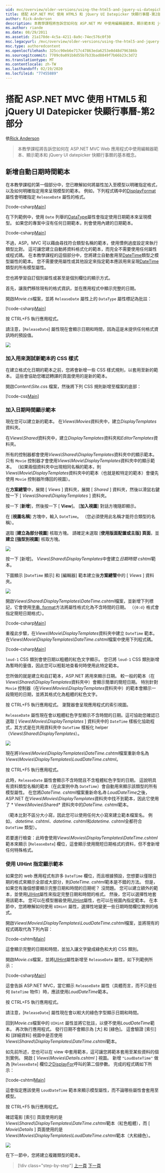 ```yaml
---
uid: mvc/overview/older-versions/using-the-html5-and-jquery-ui-datepicker-popup-calendar-with-aspnet-mvc/using-the-html5-and-jquery-ui-datepicker-popup-calendar-with-aspnet-mvc-part-2
title: 搭配 ASP.NET MVC 使用 HTML5 和 jQuery UI Datepicker 快顯行事曆-第2部分 |Microsoft Docs
author: Rick-Anderson
description: 本教學課程將告訴您如何在 ASP.NET MV 中使用編輯器範本、顯示範本和 jQuery UI datepicker 快顯行事曆的基本概念。
ms.author: riande
ms.date: 08/29/2011
ms.assetid: 21a178de-4c5a-4211-8a9c-74ec576c0f30
msc.legacyurl: /mvc/overview/older-versions/using-the-html5-and-jquery-ui-datepicker-popup-calendar-with-aspnet-mvc/using-the-html5-and-jquery-ui-datepicker-popup-calendar-with-aspnet-mvc-part-2
msc.type: authoredcontent
ms.openlocfilehash: 325cc90eb6e717c47863eda6253e0d48d796386b
ms.sourcegitcommit: 7709c0a091b8d55b7b33bad8849f7b66b23c3d72
ms.translationtype: MT
ms.contentlocale: zh-TW
ms.lasthandoff: 02/19/2020
ms.locfileid: "77455889"
---
```

# <a name="using-the-html5-and-jquery-ui-datepicker-popup-calendar-with-aspnet-mvc---part-2"></a>搭配 ASP.NET MVC 使用 HTML5 和 jQuery UI Datepicker 快顯行事曆-第2部分

依[Rick Anderson](https://twitter.com/RickAndMSFT)

> 本教學課程將告訴您如何在 ASP.NET MVC Web 應用程式中使用編輯器範本、顯示範本和 jQuery UI datepicker 快顯行事曆的基本概念。

## <a name="adding-an-automatic-datetime-template"></a>新增自動日期時間範本

在本教學課程的第一個部分中，您已瞭解如何將屬性加入至模型以明確指定格式，以及如何明確指定用來呈現模型的範本。 例如，下列程式碼中的[DisplayFormat](https://msdn.microsoft.com/library/system.componentmodel.dataannotations.displayformatattribute.aspx)屬性會明確指定 `ReleaseDate` 屬性的格式。

[!code-csharp[Main](using-the-html5-and-jquery-ui-datepicker-popup-calendar-with-aspnet-mvc-part-2/samples/sample1.cs)]

在下列範例中，使用 `Date` 列舉的[DataType](https://msdn.microsoft.com/library/system.componentmodel.dataannotations.datatype.aspx)屬性會指定使用日期範本來呈現模型。 如果您的專案中沒有任何日期範本，則會使用內建的日期範本。

[!code-csharp[Main](using-the-html5-and-jquery-ui-datepicker-popup-calendar-with-aspnet-mvc-part-2/samples/sample2.cs)]

不過，ASP。MVC 可以藉由尋找符合類型名稱的範本，使用慣例過度設定來執行類型比對。 這可讓您建立自動將資料格式化的範本，而完全不需要使用任何屬性或程式碼。 在本教學課程的這個部分中，您將建立自動套用至[DateTime](https://msdn.microsoft.com/library/system.datetime.aspx)類型之模型屬性的範本。 您不需要使用屬性或其他設定來指定範本應該用來呈現[DateTime](https://msdn.microsoft.com/library/system.datetime.aspx)類型的所有模型屬性。

您也將學習自訂個別屬性或甚至是個別欄位的顯示方式。

首先，讓我們移除現有的格式資訊，並在應用程式中顯示完整的日期。

開啟*Movie.cs*檔案，並將 `ReleaseDate` 屬性上的 `DataType` 屬性標記為批註：

[!code-csharp[Main](using-the-html5-and-jquery-ui-datepicker-popup-calendar-with-aspnet-mvc-part-2/samples/sample3.cs)]

按 CTRL+F5 執行應用程式。

請注意，[`ReleaseDate`] 屬性現在會顯示日期和時間，因為這是未提供任何格式資訊時的預設值。

![](using-the-html5-and-jquery-ui-datepicker-popup-calendar-with-aspnet-mvc-part-2/_static/image1.png)

### <a name="adding-css-styles-for-testing-new-templates"></a>加入用來測試新範本的 CSS 樣式

在建立格式化日期的範本之前，您將會新增一些 CSS 樣式規則，以套用至新的範本。 這些會協助您確認轉譯的頁面使用的是新的範本。

開啟*Content\Site.cs*s 檔案，然後將下列 CSS 規則新增至檔案的底部：

[!code-css[Main](using-the-html5-and-jquery-ui-datepicker-popup-calendar-with-aspnet-mvc-part-2/samples/sample4.css)]

### <a name="adding-datetime-display-templates"></a>加入日期時間顯示範本

現在您可以建立新的範本。 在*Views\Movies*資料夾中，建立*DisplayTemplates*資料夾。

在*Views\Shared*資料夾中，建立*DisplayTemplates*資料夾和*EditorTemplates*資料夾。

所有的控制器都會使用*Views\Shared\DisplayTemplates*資料夾中的顯示範本。 只有 `Movie` 控制器才會使用*Views\Movie\DisplayTemplates*資料夾中的顯示範本。 （如果兩個資料夾中出現相同名稱的範本，則*Views\Movie\DisplayTemplates*資料夾中的範本（也就是較特定的範本）會優先使用 `Movie` 控制器所傳回的視圖）。

在**方案總管**中，展開 [ *Views* ] 資料夾，展開 [ *Shared* ] 資料夾，然後以滑鼠右鍵按一下 [ *Views\Shared\DisplayTemplates* ] 資料夾。

按一下 [**新增**]，然後按一下 [ **View**]。 [**加入視圖**] 對話方塊隨即顯示。

在 [**視圖名稱**] 方塊中，輸入 `DateTime`。 （您必須使用此名稱才能符合類型的名稱）。

選取 [**建立為部分視圖**] 核取方塊。 請確定未選取 [**使用版面配置或主版] 頁面**，並**建立 [強型別視圖**] 核取方塊。

![](using-the-html5-and-jquery-ui-datepicker-popup-calendar-with-aspnet-mvc-part-2/_static/image2.png)

按一下 [新增]。 *Views\Shared\DisplayTemplates*中會建立*日期時間 cshtml*範本。

下圖顯示 [`DateTime` 顯示] 和 [編輯器] 範本建立後**方案總管**中的 [ *Views* ] 資料夾。

![](using-the-html5-and-jquery-ui-datepicker-popup-calendar-with-aspnet-mvc-part-2/_static/image3.png)

開啟*Views\Shared\DisplayTemplates\DateTime.cshtml*檔案，並新增下列標記，它會使用[字串. format](https://msdn.microsoft.com/library/system.string.format.aspx)方法將屬性格式化為不含時間的日期。 （`{0:d}` 格式會指定簡短日期格式）。

[!code-csharp[Main](using-the-html5-and-jquery-ui-datepicker-popup-calendar-with-aspnet-mvc-part-2/samples/sample5.cs)]

重複此步驟，在*Views\Movie\DisplayTemplates*資料夾中建立 `DateTime` 範本。 在*Views\Movie\DisplayTemplates\DateTime.cshtml*檔案中使用下列程式碼。

[!code-csharp[Main](using-the-html5-and-jquery-ui-datepicker-popup-calendar-with-aspnet-mvc-part-2/samples/sample6.cs)]

`loud-1` CSS 類別會使日期以粗體的紅色文字顯示。 您已將 `loud-1` CSS 類別新增為暫時的量值，因此您可以輕鬆地查看何時使用此特定範本。

您所做的就是建立和自訂範本，ASP.NET 將用來顯示日期。 較一般的範本（在*Views\Shared\DisplayTemplates*資料夾中）會顯示簡單的簡短日期。 特別針對 `Movie` 控制器（在*Views\Movies\DisplayTemplates*資料夾中）的範本會顯示一段簡短的日期，並將其格式化為粗體的紅色文字。

按 CTRL+F5 執行應用程式。 瀏覽器會呈現應用程式的索引視圖。

`ReleaseDate` 屬性現在會以粗體紅色字型顯示不含時間的日期。這可協助您確認已選取 [ *Views\Movies\DisplayTemplates* ] 資料夾中的 `DateTime` 樣板化協助程式，其方式是在共用資料夾中 `DateTime` 樣板化 helper （*Views\Shared\DisplayTemplates*）。

![](using-the-html5-and-jquery-ui-datepicker-popup-calendar-with-aspnet-mvc-part-2/_static/image4.png)

現在將*Views\Movies\DisplayTemplates\DateTime.cshtml*檔案重新命名為*Views\Movies\DisplayTemplates\LoudDateTime.cshtml*。

按 CTRL+F5 執行應用程式。

此時，`ReleaseDate` 屬性會顯示不含時間且不含粗體紅色字型的日期。 這說明具有資料類型名稱的範本（在此案例中為 `DateTime`）會自動用來顯示該類型的所有模型屬性。 在您將*DateTime. cshtml*檔案重新命名*為 LoudDateTime*之後，ASP.NET 在*Views\Movies\DisplayTemplates*資料夾中找不到範本，因此它使用了 * Views\Movies\Shared\* 資料夾中的*DateTime. cshtml*範本。

（範本比對不區分大小寫，因此您可以使用任何大小寫來建立範本檔案名。 例如， *datetime. cshtml、datetime. cshtml*和*datetime. cshtml*全都符合 `DateTime` 類型）。

若要進行檢查：此時會使用*Views\Movies\DisplayTemplates\DateTime.cshtml*範本來顯示 [`ReleaseDate`] 欄位，這會顯示使用簡短日期格式的資料，但不會新增任何特殊格式。

### <a name="using-uihint-to-specify-a-display-template"></a>使用 UIHint 指定顯示範本

如果您的 web 應用程式有許多 `DateTime` 欄位，而且根據預設，您想要以僅限日期的格式來顯示全部或大部分，則*DateTime. cshtml*範本是不錯的方法。 但是，如果您有幾個想要顯示完整日期和時間的日期呢？ 沒問題。 您可以建立額外的範本，並使用[UIHint](https://msdn.microsoft.com/library/system.componentmodel.dataannotations.uihintattribute.uihint.aspx)屬性來指定完整日期和時間的格式。 然後，您可以選擇性地套用該範本。 您可以在模型層級使用[UIHint](https://msdn.microsoft.com/library/system.componentmodel.dataannotations.uihintattribute.uihint.aspx)屬性，也可以在視圖內指定範本。 在本節中，您將瞭解如何使用 `UIHint` 屬性，選擇性地變更一些日期時間欄位實例的格式。

開啟*Views\Movies\DisplayTemplates\LoudDateTime.cshtml*檔案，並將現有的程式碼取代為下列內容：

[!code-cshtml[Main](using-the-html5-and-jquery-ui-datepicker-popup-calendar-with-aspnet-mvc-part-2/samples/sample7.cshtml)]

這會顯示完整的日期和時間，並加入讓文字變成綠色和大的 CSS 類別。

開啟*Movie.cs*檔案，並將[UIHint](https://msdn.microsoft.com/library/system.componentmodel.dataannotations.uihintattribute.uihint.aspx)屬性新增至 `ReleaseDate` 屬性，如下列範例所示：

[!code-csharp[Main](using-the-html5-and-jquery-ui-datepicker-popup-calendar-with-aspnet-mvc-part-2/samples/sample8.cs)]

這會告訴 ASP.NET MVC，當它顯示 `ReleaseDate` 屬性（具體而言，而不只是任何 `DateTime` 物件）時，應該使用*LoudDateTime*範本。

按 CTRL+F5 執行應用程式。

請注意，[`ReleaseDate`] 屬性現在會以較大的綠色字型顯示日期和時間。

回到*Movie.cs*檔案中的 `UIHint` 屬性並將它批註，以便不使用*LoudDateTime*範本。 再次執行應用程式。 發行日期不會顯示為 [大] 和 [綠色]。 這會驗證 [索引] 和 [詳細資料] 視圖中是否使用*Views\Shared\DisplayTemplates\DateTime.cshtml*範本。

如先前所述，您也可以在 view 中套用範本，這可讓您將範本套用至某些資料的個別實例。 開啟 [ *Views\Movies\Details.cshtml* ] 視圖。 新增 `"LoudDateTime"` 做為 [`ReleaseDate`] 欄位之[DisplayFor](https://msdn.microsoft.com/library/ee407420.aspx)呼叫的第二個參數。 完成的程式碼如下所示：

[!code-cshtml[Main](using-the-html5-and-jquery-ui-datepicker-popup-calendar-with-aspnet-mvc-part-2/samples/sample9.cshtml)]

這會指定應該使用 `LoudDateTime` 範本來顯示模型屬性，而不論哪些屬性會套用至模型。

按 CTRL+F5 執行應用程式。

確認電影 [索引] 頁面使用的是*Views\Shared\DisplayTemplates\DateTime.cshtml*範本（紅色粗體），而 [ *Movie\Details* ] 頁面使用的是*Views\Movies\DisplayTemplates\LoudDateTime.cshtml*範本（大和綠色）。

![](using-the-html5-and-jquery-ui-datepicker-popup-calendar-with-aspnet-mvc-part-2/_static/image5.png)

在下一節中，您將建立複雜類型的範本。

> [!div class="step-by-step"]
> [上一頁](using-the-html5-and-jquery-ui-datepicker-popup-calendar-with-aspnet-mvc-part-1.md)
> [下一頁](using-the-html5-and-jquery-ui-datepicker-popup-calendar-with-aspnet-mvc-part-3.md)
